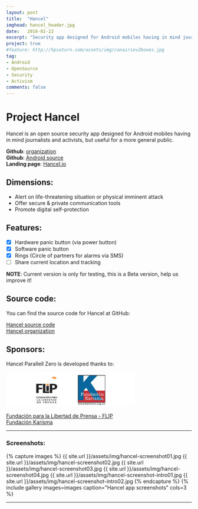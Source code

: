```yaml
---
layout: post
title:  "Hancel"
imghead: hancel_header.jpg
date:   2016-02-22
excerpt: "Security app designed for Android mobiles having in mind journalists and activists"
project: true
#feature: http://hpsaturn.com/assets/img/canairiov2boxes.jpg
tag:
- Android
- OpenSource
- Security
- Activism
comments: false
---
```


# Project Hancel

Hancel is an open source security app designed for Android mobiles having in mind journalists and activists, but useful for a more general public.

**Github**: [organization](https://github.com/HancelParallelZero) <br/>
**Github**: [Android source](https://github.com/HancelParallelZero/hancel_android) <br/>
**Landing page**: [Hancel.io](https://hancelparallelzero.github.io/) <br/>

## Dimensions:

- Alert on life-threatening situation or physical imminent attack
- Offer secure & private communication tools
- Promote digital self-protection

## Features:

- [X] Hardware panic button (via power button)
- [X] Software panic button
- [X] Rings (Circle of partners for alarms via SMS)
- [ ] Share current location and tracking

**NOTE**: Current version is only for testing, this is a Beta version, help us improve it!

## Source code:

You can find the source code for Hancel at GitHub:

[Hancel source code](https://github.com/HancelParallelZero/hancel_android)  
[Hancel organization](https://github.com/HancelParallelZero)

## Sponsors:

Hancel Parallell Zero is developed thanks to:

<a href="https://github.com/HancelParallelZero/hancel_android/blob/master/screenshots/sponsors.jpg" target="_blank"><img src="https://raw.githubusercontent.com/HancelParallelZero/hancel_android/master/screenshots/sponsors.jpg" width="350"></a>

[Fundación para la Libertad de Prensa - FLIP](https://www.flip.org.co/)   
[Fundación Karisma](https://karisma.org.co/)

---

### Screenshots:

{% capture images %}
  {{ site.url }}/assets/img/hancel-screenshot01.jpg
  {{ site.url }}/assets/img/hancel-screenshot02.jpg
  {{ site.url }}/assets/img/hancel-screenshot03.jpg
  {{ site.url }}/assets/img/hancel-screenshot04.jpg
  {{ site.url }}/assets/img/hancel-screenshot-intro01.jpg
  {{ site.url }}/assets/img/hancel-screenshot-intro02.jpg
{% endcapture %}
{% include gallery images=images caption="Hancel app screenshots" cols=3 %}

---

